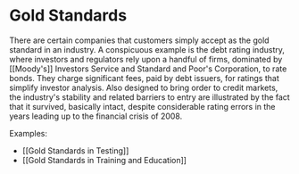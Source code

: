 # Gold Standards

There are certain companies that customers simply accept as the gold standard in an industry. A conspicuous example is the debt rating industry, where investors and regulators rely upon a handful of firms, dominated by [[Moody's]] Investors Service and Standard and Poor's Corporation, to rate bonds. They charge significant fees, paid by debt issuers, for ratings that simplify investor analysis. Also designed to bring order to credit markets, the industry's stability and related barriers to entry are illustrated by the fact that it survived, basically intact, despite considerable rating errors in the years leading up to the financial crisis of 2008.

Examples:
- [[Gold Standards in Testing]]
- [[Gold Standards in Training and Education]]


